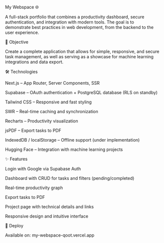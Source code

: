 My Webspace 🌐

A full-stack portfolio that combines a productivity dashboard, secure authentication, and integration with modern tools. The goal is to demonstrate best practices in web development, from the backend to the user experience.

📌 Objective

Create a complete application that allows for simple, responsive, and secure task management, as well as serving as a showcase for machine learning integrations and data export.

🛠️ Technologies

Next.js – App Router, Server Components, SSR

Supabase – OAuth authentication + PostgreSQL database (RLS on standby)

Tailwind CSS – Responsive and fast styling

SWR – Real-time caching and synchronization

Recharts – Productivity visualization

jsPDF – Export tasks to PDF

IndexedDB / localStorage – Offline support (under implementation)

Hugging Face – Integration with machine learning projects

✨ Features

Login with Google via Supabase Auth

Dashboard with CRUD for tasks and filters (pending/completed)

Real-time productivity graph

Export tasks to PDF

Project page with technical details and links

Responsive design and intuitive interface

🔗 Deploy

Available on: my-webspace-qoot.vercel.app

